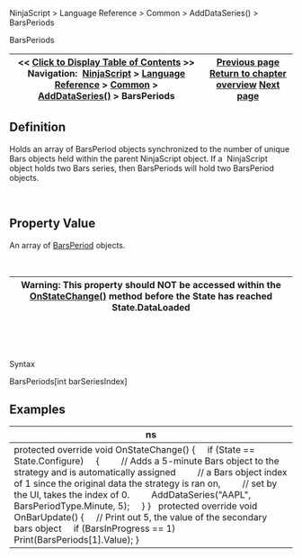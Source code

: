 ﻿


NinjaScript \> Language Reference \> Common \> AddDataSeries() \> BarsPeriods






















BarsPeriods







| \<\< [Click to Display Table of Contents](barsperiods.md) \>\> **Navigation:**     [NinjaScript](ninjascript-1.md) \> [Language Reference](language_reference_wip-1.md) \> [Common](common-1.md) \> [AddDataSeries()](adddataseries-1.md) \> BarsPeriods | [Previous page](barsinprogress-1.md) [Return to chapter overview](adddataseries-1.md) [Next page](currentbars-1.md) |
| --- | --- |











## Definition


Holds an array of BarsPeriod objects synchronized to the number of unique Bars objects held within the parent NinjaScript object. If a  NinjaScript object holds two Bars series, then BarsPeriods will hold two BarsPeriod objects.


 


## Property Value


An array of [BarsPeriod](barsperiod-1.md) objects.


 




| Warning: This property should NOT be accessed within the [OnStateChange()](onstatechange-1.md) method before the State has reached State.DataLoaded |
| --- |



 


   

Syntax  

BarsPeriods\[int barSeriesIndex]


## 


## 


## Examples




| ns |
| --- |
| protected override void OnStateChange() {      if (State \=\= State.Configure)      {          // Adds a 5\-minute Bars object to the strategy and is automatically assigned           // a Bars object index of 1 since the original data the strategy is ran on,          // set by the UI, takes the index of 0\.           AddDataSeries("AAPL", BarsPeriodType.Minute, 5);       } }    protected override void OnBarUpdate()  {       // Print out 5, the value of the secondary bars object       if (BarsInProgress \=\= 1)          Print(BarsPeriods\[1].Value); } |









